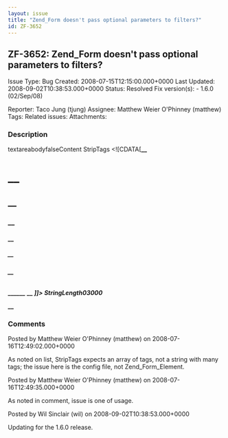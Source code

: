 ```yaml
---
layout: issue
title: "Zend_Form doesn't pass optional parameters to filters?"
id: ZF-3652
---
```


ZF-3652: Zend\_Form doesn't pass optional parameters to filters?
----------------------------------------------------------------

 Issue Type: Bug Created: 2008-07-15T12:15:00.000+0000 Last Updated: 2008-09-02T10:38:53.000+0000 Status: Resolved Fix version(s): - 1.6.0 (02/Sep/08)
 
 Reporter:  Taco Jung (tjung)  Assignee:  Matthew Weier O'Phinney (matthew)  Tags: 
 Related issues: 
 Attachments: 
### Description

 textareabodyfalseContent StripTags <![CDATA[<a></a><a>**__**</a>

<a>**__**</a>
=============

<a>**__**</a>
-------------

### <a>**__**</a>

#### <a>**__**</a>

##### <a>**__**</a>

###### <a>**__**</a>

<a>**__**</a><a>**__**</a><a>**__**</a><a> **__** </a><a>**_]]> StringLength03000_**</a>

<a>**__**</a> 

 

### Comments

Posted by Matthew Weier O'Phinney (matthew) on 2008-07-16T12:49:02.000+0000

As noted on list, StripTags expects an array of tags, not a string with many tags; the issue here is the config file, not Zend\_Form\_Element.

 

 

Posted by Matthew Weier O'Phinney (matthew) on 2008-07-16T12:49:35.000+0000

As noted in comment, issue is one of usage.

 

 

Posted by Wil Sinclair (wil) on 2008-09-02T10:38:53.000+0000

Updating for the 1.6.0 release.

 

 